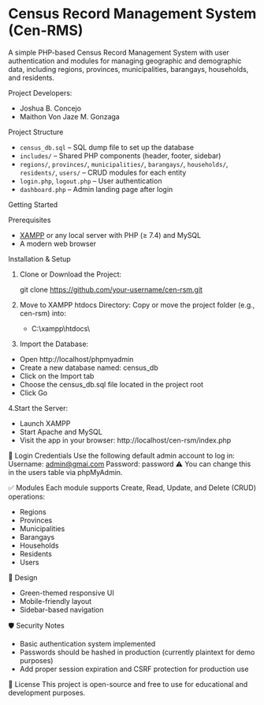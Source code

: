 # Census Record Management System (Cen-RMS)

A simple PHP-based Census Record Management System with user authentication and modules for managing geographic and demographic data, including regions, provinces, municipalities, barangays, households, and residents.

Project Developers:
- Joshua B. Concejo
- Maithon Von Jaze M. Gonzaga
  
Project Structure

- `census_db.sql` – SQL dump file to set up the database
- `includes/` – Shared PHP components (header, footer, sidebar)
- `regions/`, `provinces/`, `municipalities/`, `barangays/`, `households/`, `residents/`, `users/` – CRUD modules for each entity
- `login.php`, `logout.php` – User authentication
- `dashboard.php` – Admin landing page after login

Getting Started

Prerequisites

- [XAMPP](https://www.apachefriends.org/) or any local server with PHP (≥ 7.4) and MySQL
- A modern web browser

Installation & Setup

1. Clone or Download the Project:

   git clone https://github.com/your-username/cen-rsm.git

2. Move to XAMPP htdocs Directory:
   Copy or move the project folder (e.g., cen-rsm) into:
    - C:\xampp\htdocs\

3. Import the Database:
  - Open http://localhost/phpmyadmin
  - Create a new database named: census_db
  - Click on the Import tab
  - Choose the census_db.sql file located in the project root
  - Click Go

4.Start the Server:
  - Launch XAMPP
  - Start Apache and MySQL
  - Visit the app in your browser:
      http://localhost/cen-rsm/index.php

🔐 Login Credentials
Use the following default admin account to log in:
Username: admin@gmai.com
Password: password
⚠️ You can change this in the users table via phpMyAdmin.

✅ Modules
Each module supports Create, Read, Update, and Delete (CRUD) operations:
- Regions
- Provinces
- Municipalities
- Barangays
- Households
- Residents
- Users

🎨 Design
- Green-themed responsive UI
- Mobile-friendly layout
- Sidebar-based navigation

🛡️ Security Notes
- Basic authentication system implemented
- Passwords should be hashed in production (currently plaintext for demo purposes)
- Add proper session expiration and CSRF protection for production use

📄 License
This project is open-source and free to use for educational and development purposes.
